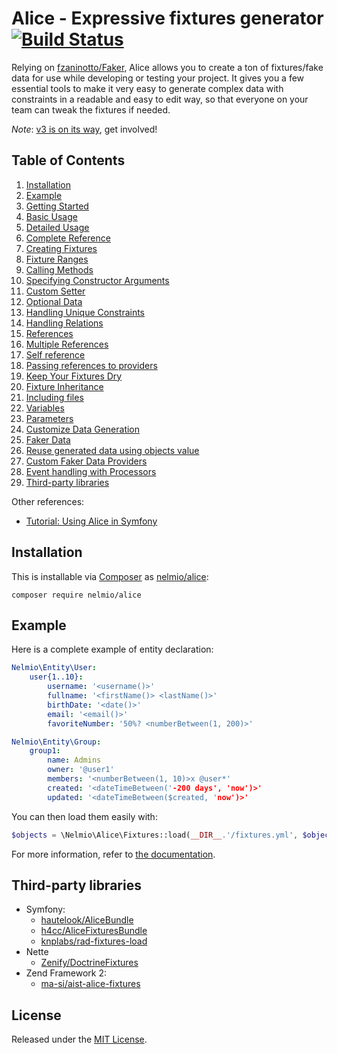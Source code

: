Alice - Expressive fixtures generator [![Build Status](https://travis-ci.org/nelmio/alice.svg?branch=2.x)](https://travis-ci.org/nelmio/alice)
=====================================

Relying on [fzaninotto/Faker](https://github.com/fzaninotto/Faker), Alice
allows you to create a ton of fixtures/fake data for use while developing
or testing your project. It gives you a few essential tools to make it
very easy to generate complex data with constraints in a readable and easy
to edit way, so that everyone on your team can tweak the fixtures if needed.

*Note*: [v3 is on its way](https://github.com/nelmio/alice/issues/265), get involved!

## Table of Contents

1. [Installation](#installation)
1. [Example](#example)
1. [Getting Started](doc/getting-started.md)
  1. [Basic Usage](doc/getting-started.md#basic-usage)
  2. [Detailed Usage](doc/getting-started.md#detailed-usage)
1. [Complete Reference](doc/complete-reference.md)
  1. [Creating Fixtures](doc/complete-reference.md#creating-fixtures)
  1. [Fixture Ranges](doc/complete-reference.md#fixture-ranges)
  1. [Calling Methods](doc/complete-reference.md#calling-methods)
  1. [Specifying Constructor Arguments](doc/complete-reference.md#specifying-constructor-arguments)
  1. [Custom Setter](doc/complete-reference.md#custom-setter)
  1. [Optional Data](doc/complete-reference.md#optional-data)
  1. [Handling Unique Constraints](doc/complete-reference.md#handling-unique-constraints)
1. [Handling Relations](doc/relations-handling.md)
  1. [References](doc/relations-handling.md#references)
  1. [Multiple References](doc/relations-handling.md#multiple-references)
  1. [Self reference](doc/relations-handling.md#self-reference)
  1. [Passing references to providers](doc/relations-handling.md#passing-references-to-providers)
1. [Keep Your Fixtures Dry](doc/fixtures-refactoring.md)
  1. [Fixture Inheritance](doc/fixtures-refactoring.md#fixture-inheritance)
  1. [Including files](doc/fixtures-refactoring.md#including-files)
  1. [Variables](doc/fixtures-refactoring.md#variables)
  1. [Parameters](doc/fixtures-refactoring.md#parameters)
1. [Customize Data Generation](doc/customizing-data-generation.md)
  1. [Faker Data](doc/customizing-data-generation.md#faker-data)
  1. [Reuse generated data using objects value](doc/customizing-data-generation.md#reuse-generated-data-using-objects-value)
  1. [Custom Faker Data Providers](doc/customizing-data-generation.md#custom-faker-data-providers)
1. [Event handling with Processors](doc/processors.md)
1. [Third-party libraries](#third-party-libraries)

Other references:
  - [Tutorial: Using Alice in Symfony](https://knpuniversity.com/screencast/symfony-doctrine/fixtures-alice)

## Installation

This is installable via [Composer](https://getcomposer.org/) as [nelmio/alice](https://packagist.org/packages/nelmio/alice):

    composer require nelmio/alice


## Example

Here is a complete example of entity declaration:

```yaml
Nelmio\Entity\User:
    user{1..10}:
        username: '<username()>'
        fullname: '<firstName()> <lastName()>'
        birthDate: '<date()>'
        email: '<email()>'
        favoriteNumber: '50%? <numberBetween(1, 200)>'

Nelmio\Entity\Group:
    group1:
        name: Admins
        owner: '@user1'
        members: '<numberBetween(1, 10)>x @user*'
        created: '<dateTimeBetween('-200 days', 'now')>'
        updated: '<dateTimeBetween($created, 'now')>'
```

You can then load them easily with:

```php
$objects = \Nelmio\Alice\Fixtures::load(__DIR__.'/fixtures.yml', $objectManager);
```

For more information, refer to [the documentation](#table-of-contents).


## Third-party libraries

* Symfony:
  * [hautelook/AliceBundle](https://github.com/hautelook/AliceBundle)
  * [h4cc/AliceFixturesBundle](https://github.com/h4cc/AliceFixturesBundle)
  * [knplabs/rad-fixtures-load](https://github.com/KnpLabs/rad-fixtures-load)
* Nette
  * [Zenify/DoctrineFixtures](https://github.com/Zenify/DoctrineFixtures)
* Zend Framework 2:
  * [ma-si/aist-alice-fixtures](https://github.com/ma-si/aist-alice-fixtures)


## License

Released under the [MIT License](LICENSE).
